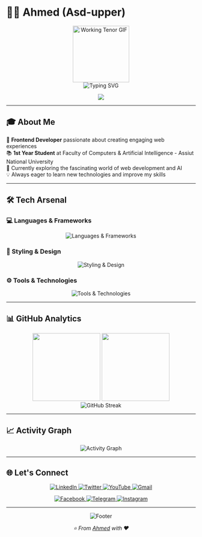 # 👨‍💻 Ahmed (Asd-upper)

<div align="center">
  <img src="https://media.tenor.com/n53f5g-plM0AAAAj/emo.gif" width="150" height="150" alt="Working Tenor GIF" />
</div>

<div align="center">
  <img src="https://readme-typing-svg.herokuapp.com?font=Fira+Code&pause=1000&color=00D9FF&center=true&vCenter=true&width=435&lines=Frontend+Developer;Web+Development+Enthusiast;Always+Learning+New+Technologies" alt="Typing SVG" />
</div>

<p align="center">
  <img src="https://komarev.com/ghpvc/?username=Asd-upper&label=Profile%20Views&color=0e75b6&style=for-the-badge" />
</p>

---

## 🎓 About Me

🎯 **Frontend Developer** passionate about creating engaging web experiences  
📚 **1st Year Student** at Faculty of Computers & Artificial Intelligence - Assiut National University  
🌟 Currently exploring the fascinating world of web development and AI  
💡 Always eager to learn new technologies and improve my skills

---

## 🛠️ Tech Arsenal

### 💻 Languages & Frameworks

<p align="center">
  <img src="https://skillicons.dev/icons?i=js,ts,react,html,css" alt="Languages & Frameworks" />
</p>

### 🎨 Styling & Design

<p align="center">
  <img src="https://skillicons.dev/icons?i=tailwind,sass,figma" alt="Styling & Design" />
</p>

### ⚙️ Tools & Technologies

<p align="center">
  <img src="https://skillicons.dev/icons?i=nodejs,git,github,vscode,npm" alt="Tools & Technologies" />
</p>

---

## 📊 GitHub Analytics

<div align="center">
  <img height="180em" src="https://github-readme-stats.vercel.app/api?username=Asd-upper&show_icons=true&theme=tokyonight&include_all_commits=true&count_private=true&hide_border=true"/>
  <img height="180em" src="https://github-readme-stats.vercel.app/api/top-langs/?username=Asd-upper&layout=compact&theme=tokyonight&hide_border=true"/>
</div>

<div align="center">
  <img src="https://github-readme-streak-stats.herokuapp.com?user=Asd-upper&theme=tokyonight&hide_border=true" alt="GitHub Streak" />
</div>

---

## 📈 Activity Graph

<div align="center">
  <img src="https://github-readme-activity-graph.vercel.app/graph?username=Asd-upper&theme=tokyo-night&hide_border=true" alt="Activity Graph" />
</div>

---

## 🌐 Let's Connect

<p align="center">
  <a href="https://linkedin.com" target="_blank">
    <img src="https://img.shields.io/badge/LinkedIn-0077B5?style=for-the-badge&logo=linkedin&logoColor=white" alt="LinkedIn" />
  </a>
  <a href="https://x.com/AHME0016K" target="_blank">
    <img src="https://img.shields.io/badge/Twitter-1DA1F2?style=for-the-badge&logo=twitter&logoColor=white" alt="Twitter" />
  </a>
  <a href="https://www.youtube.com/@FOTETUBE" target="_blank">
    <img src="https://img.shields.io/badge/YouTube-FF0000?style=for-the-badge&logo=youtube&logoColor=white" alt="YouTube" />
  </a>
  <a href="mailto:ahmedaboalayoun@gmail.com" target="_blank">
    <img src="https://img.shields.io/badge/Gmail-D14836?style=for-the-badge&logo=gmail&logoColor=white" alt="Gmail" />
  </a>
</p>

<p align="center">
  <a href="https://www.facebook.com/profile.php?id=61578407231407" target="_blank">
    <img src="https://img.shields.io/badge/Facebook-1877F2?style=for-the-badge&logo=facebook&logoColor=white" alt="Facebook" />
  </a>
  <a href="https://t.me/ACYRO0016K" target="_blank">
    <img src="https://img.shields.io/badge/Telegram-2CA5E0?style=for-the-badge&logo=telegram&logoColor=white" alt="Telegram" />
  </a>
  <a href="https://www.instagram.com/devtech.team/" target="_blank">
    <img src="https://img.shields.io/badge/Instagram-E4405F?style=for-the-badge&logo=instagram&logoColor=white" alt="Instagram" />
  </a>
</p>

---

<div align="center">
  <img src="https://capsule-render.vercel.app/api?type=waving&color=gradient&height=100&section=footer" alt="Footer" />
</div>

<p align="center">
  <i>⭐️ From <a href="https://github.com/Asd-upper">Ahmed</a> with ❤️</i>
</p>

